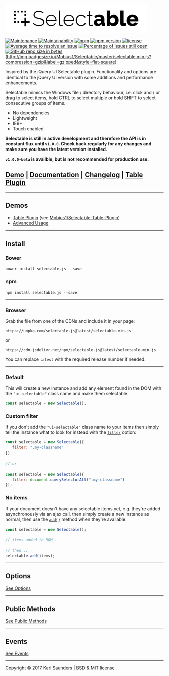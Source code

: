 ![Selectable](selectable.png?raw=true "Selectable")

[![Maintenance](https://img.shields.io/maintenance/yes/2018.svg?style=flat-square)](https://github.com/Mobius1/Selectable/)
[![Maintainability](https://api.codeclimate.com/v1/badges/6c209a529f5dfe59bd6f/maintainability)](https://codeclimate.com/github/Mobius1/Selectable/maintainability)
[![npm](https://img.shields.io/npm/dt/selectable%2Ejs.svg?style=flat-square)](https://www.npmjs.com/package/selectable%2Ejs)
[![npm version](https://badge.fury.io/js/selectable%2Ejs.svg)](https://badge.fury.io/js/selectable%2Ejs)
[![license](https://img.shields.io/github/license/mashape/apistatus.svg?style=flat-square)](https://github.com/Mobius1/Selectable/blob/master/LICENSE)
[![Average time to resolve an issue](http://isitmaintained.com/badge/resolution/Mobius1/Selectable.svg)](http://isitmaintained.com/project/Mobius1/Selectable "Average time to resolve an issue")
[![Percentage of issues still open](http://isitmaintained.com/badge/open/Mobius1/Selectable.svg)](http://isitmaintained.com/project/Mobius1/Selectable "Percentage of issues still open")
[![GitHub repo size in bytes](https://img.shields.io/github/size/Mobius1/Selectable/selectable.min.js.svg?style=flat-square)](https://github.com/Mobius1/Selectable/)(http://img.badgesize.io/Mobius1/Selectable/master/selectable.min.js?compression=gzip&label=gzipped&style=flat-square)

Inspired by the jQuery UI Selectable plugin. Functionality and options are identical to the jQuery UI version with some additions and performance enhancements.

Selectable mimics the Windows file / directory behaviour, i.e. click and / or drag to select items, hold CTRL to select multiple or hold SHIFT to select consecutive groups of items.

* No dependencies
* Lightweight
* IE9+
* Touch enabled

**Selectable is still in active development and therefore the API is in constant flux until `v1.0.0`. Check back regularly for any changes and make sure you have the latest version installed.**

**`v1.0.0-beta` is availble, but is not recommended for production use.**

## [Demo](http://codepen.io/Mobius1/pen/qRxaqQ/) | [Documentation](https://mobius1.github.io/Selectable) | [Changelog](https://github.com/Mobius1/Selectable/releases) | [Table Plugin](https://github.com/Mobius1/Selectable-Table-Plugin)

---

## Demos

* [Table Plugin](https://codepen.io/Mobius1/pen/jamBzV/) (see [Mobius1/Selectable-Table-Plugin](https://github.com/Mobius1/Selectable-Table-Plugin))
* [Advanced Usage](https://s.codepen.io/Mobius1/pen/OOXPwo)

---

## Install

### Bower
```
bower install selectable.js --save
```

### npm
```
npm install selectable.js --save
```

---

### Browser

Grab the file from one of the CDNs and include it in your page:

```
https://unpkg.com/selectable.js@latest/selectable.min.js
```
or

```
https://cdn.jsdelivr.net/npm/selectable.js@latest/selectable.min.js
```

You can replace `latest` with the required release number if needed.

---

### Default

This will create a new instance and add any element found in the DOM with the `"ui-selectable"` class name and make them selectable.

```javascript
const selectable = new Selectable();
```

### Custom filter

If you don't add the `"ui-selectable"` class name to your items then simply tell the instance what to look for instead with the [`filter`](https://github.com/Mobius1/Selectable/wiki/filter) option:

```javascript
const selectable = new Selectable({
   filter: ".my-classname"
});

// or

const selectable = new Selectable({
   filter: document.querySelectorAll(".my-classname")
});
```

### No items

If your document doesn't have any selectable items yet, e.g. they're added asynchronously via an ajax call, then simply create a new instance as normal, then use the [`add()`](https://github.com/Mobius1/Selectable/wiki/add()) method when they're available:

```javascript
const selectable = new Selectable();

// items added to DOM ...

// then...
selectable.add(items);
```

---

## Options

[See Options](https://mobius1.github.io/Selectable/options.html)

---

## Public Methods

[See Public Methods](https://mobius1.github.io/Selectable/public-methods.html)

---

## Events

[See Events](https://mobius1.github.io/Selectable/events.html)

---

Copyright © 2017 Karl Saunders | BSD & MIT license

